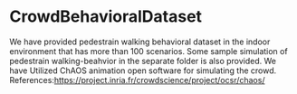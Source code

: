 # CrowdBehavioralDataset
We have provided pedestrain walking behavioral dataset in the indoor environment that has more than 100 scenarios.
Some sample simulation of pedestrain walking-beahvior in the separate folder is also provided.
We have Utilized ChAOS animation open software for simulating the crowd.
References:https://project.inria.fr/crowdscience/project/ocsr/chaos/
